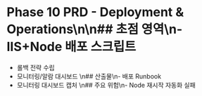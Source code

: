 # Phase 10 PRD - Deployment & Operations\n\n## 초점 영역\n- IIS+Node 배포 스크립트
- 롤백 전략 수립
- 모니터링/알람 대시보드
\n## 산출물\n- 배포 Runbook
- 모니터링 대시보드 캡처
\n## 주요 위험\n- Node 재시작 자동화 실패
